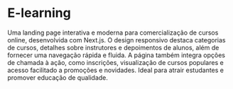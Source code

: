
# E-learning
Uma landing page interativa e moderna para comercialização de cursos online, desenvolvida com Next.js. O design responsivo destaca categorias de cursos, detalhes sobre instrutores e depoimentos de alunos, além de fornecer uma navegação rápida e fluida. A página também integra opções de chamada à ação, como inscrições, visualização de cursos populares e acesso facilitado a promoções e novidades. Ideal para atrair estudantes e promover educação de qualidade.
